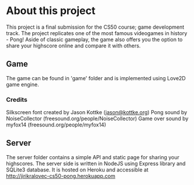 # About this project
This project is a final submission for the CS50 course; game development track.
The project replicates one of the most famous videogames in history - Pong! Aside of classic gameplay, the game also offers you the option to share your highscore online and compare it with others.

## Game
The game can be found in 'game' folder and is implemented using Love2D game engine.

### Credits
Silkscreen font created by Jason Kottke (jason@kottke.org)
Pong sound by NoiseCollector (freesound.org/people/NoiseCollector)
Game over sound by myfox14 (freesound.org/people/myfox14)

## Server
The server folder contains a simple API and static page for sharing your highscores. The server side is written in NodeJS using Express library and SQLite3 database. It is hosted on Heroku and accessible at http://jirikralovec-cs50-pong.herokuapp.com
